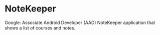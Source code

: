 # NoteKeeper

Google: Associate Android Developer (AAD) NoteKeeper application that shows a list of courses and notes.
